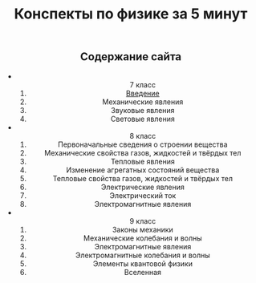 <!DOCTYPE html>
<html lang="ru" class>
<head>
<meta charset="utf-8">
<link href="" rel="stylysheet">

 </head>

<body>
<header>
<div class="container">
<header class="site-header">
        <h1>Конспекты по физике за 5 минут</h1>
</header>
</div>

<nav>
        <h2>Содержание сайта</h2>
	<ul>
	<li> <ol type="1"> 7 класс
		<li> <a href="https://github.com/Vlada-aleksankina/5minofphysics/tree/test/Введение.html">Введение</a> </li>
		<li> Механические явления </li>
		<li> Звуковые явления </li>
		<li> Световые явления </li>
	</ol> </li>
	<li> <ol type="1"> 8 класс 
		<li> Первоначальные сведения о строении вещества </li>
		<li> Механические свойства газов, жидкостей и твёрдых тел </li>
		<li> Тепловые явления </li>
		<li> Изменение агрегатных состояний вещества </li>
		<li> Тепловые свойства газов, жидкостей и твёрдых тел </li>
		<li> Электрические явления </li>
		<li> Электрический ток </li>
		<li> Электромагнитные явления </li>
	</ol> </li>
	<li> <ol type="1"> 9 класс 
		<li> Законы механики </li>
		<li> Механические колебания и волны </li>
		<li> Электромагнитные явления </li>
		<li> Электромагнитные колебания и волны </li>
		<li> Элементы квантовой физики </li>
		<li> Вселенная </li>
	</ol> </li>
	</ul>
</nav>

<footer class="site-footer">
</body>
